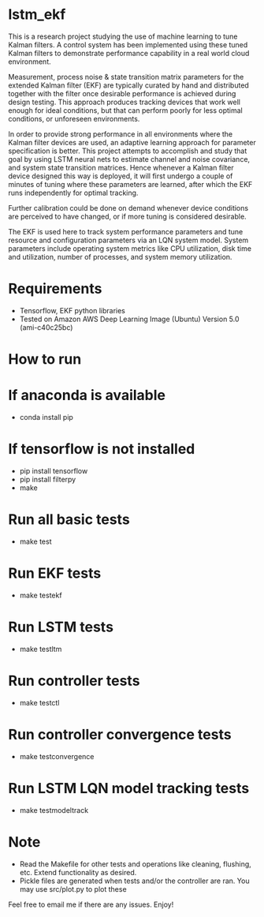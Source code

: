 # lstm_ekf

This is a research project studying the use of machine learning to tune Kalman filters. A control system has been implemented using these tuned Kalman filters to demonstrate performance capability in a real world cloud environment. 

Measurement, process noise & state transition matrix parameters for the extended Kalman filter (EKF) are typically curated by hand and distributed together with the filter once desirable performance is achieved during design testing. This approach produces tracking devices that work well enough for ideal conditions, but that can perform poorly for less optimal conditions, or unforeseen environments. 

In order to provide strong performance in all environments where the Kalman filter devices are used, an adaptive learning approach for parameter specification is better. This project attempts to accomplish and study that goal by using LSTM neural nets to estimate channel and noise covariance, and system state transition matrices. Hence whenever a Kalman filter device designed this way is deployed, it will first undergo a couple of minutes of tuning where these parameters are learned, after which the EKF runs independently for optimal tracking. 

Further calibration could be done on demand whenever device conditions are perceived to have changed, or if more tuning is considered desirable.

The EKF is used here to track system performance parameters and tune resource and configuration parameters via an LQN system model. System parameters include operating system metrics like CPU utilization, disk time and utilization, number of processes, and system memory utilization. 

# Requirements

* Tensorflow, EKF python libraries
* Tested on Amazon AWS Deep Learning Image (Ubuntu) Version 5.0 (ami-c40c25bc)

# How to run

# If anaconda is available
* conda install pip
# If tensorflow is not installed
* pip install tensorflow
* pip install filterpy
* make

# Run all basic tests
* make test

# Run EKF tests
* make testekf

# Run LSTM tests
* make testltm

# Run controller tests
* make testctl

# Run controller convergence tests
* make testconvergence

# Run LSTM LQN model tracking tests
* make testmodeltrack

# Note
* Read the Makefile for other tests and operations like cleaning, flushing, etc. Extend functionality as desired.
* Pickle files are generated when tests and/or the controller are ran. You may use src/plot.py to plot these

Feel free to email me if there are any issues. Enjoy!
